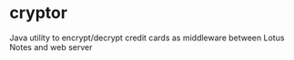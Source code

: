 # cryptor
 Java utility to encrypt/decrypt credit cards as middleware between Lotus Notes and web server
